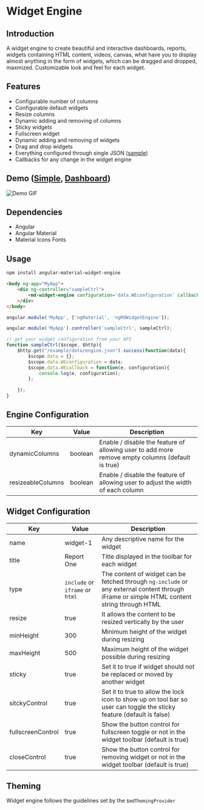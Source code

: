 # Widget Engine

## Introduction
A widget engine to create beautiful and interactive dashboards, reports, widgets containing HTML content, videos, canvas, what have you to display almost anything in the form of widgets, which can be dragged and dropped, maxmized. Customizable look and feel for each widget. 

## Features
- Configurable number of columns
- Configurable default widgets
- Resize columns
- Dynamic adding and removing of columns
- Sticky widgets
- Fullscreen widget
- Dynamic adding and removing of widgets
- Drag and drop widgets
- Everything configured through single JSON ([sample](https://github.com/rajeshvaya/angular-material-widget-engine/raw/master/example/data/engine.json))
- Callbacks for any change in the widget engine

## Demo ([Simple](https://rajeshvaya.github.io/angular-material-widget-engine/demo/multiple_columns), [Dashboard](https://rajeshvaya.github.io/angular-material-widget-engine/demo/simple_dashboard))

![Demo GIF](https://github.com/rajeshvaya/angular-material-widget-engine/raw/master/demo.gif)

## Dependencies

- Angular
- Angular Material
- Material Icons Fonts

## Usage

```bash
npm install angular-material-widget-engine
```

```HTML
<body ng-app="MyApp">
    <div ng-controller="sampleCtrl">
        <md-widget-engine configuration='data.WEconfiguration' callback="data.WEcallback"></md-widget-engine>
    </div>
</body>
```

```Javascript
angular.module('MyApp', ['ngMaterial', 'ngMdWidgetEngine']);

angular.module('MyApp').controller('sampleCtrl', sampleCtrl);

// get your widget configuration from your API
function sampleCtrl($scope, $http){
    $http.get("/example/data/engine.json").success(function(data){
        $scope.data = {};
        $scope.data.WEconfiguration = data;
        $scope.data.WEcallback = function(e, configuration){
            console.log(e, configuration);
        };
        
    });
}
```

## Engine Configuration
Key | Value | Description
--------- | ------- | ------- |
dynamicColumns | boolean | Enable / disable the feature of allowing user to add more remove empty columns (default is true)
resizeableColumns | boolean | Enable / disable the feature of allowing user to adjust the width of each column

## Widget Configuration

Key | Value | Description
--------- | ------- | ------- |
name | widget-1 | Any descriptive name for the widget
title | Report One | Title displayed in the toolbar for each widget
type | `include` or `iframe` or `html` | The content of widget can be fetched through `ng-include` or any external content through iFrame or simple HTML content string through HTML
resize | true | It allows the content to be resized vertically by the user
minHeight | 300 | Minimum height of the widget during resizing
maxHeight | 500 | Maximum height of the widget possible during resizing
sticky | true | Set it to true if widget should not be replaced or moved by another widget
sitckyControl | true | Set it to true to allow the lock icon to show up on tool bar so user can toggle the sticky feature (default is false)
fullscreenControl | true | Show the button control for fullscreen toggle or not in the widget toolbar (default is true)
closeControl | true | Show the button control for removing widget or not in the widget toolbar (default is true)


## Theming

Widget engine follows the guidelines set by the `$mdThemingProvider`



